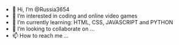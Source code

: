 - 👋 Hi, I’m @Russia3654
- 👀 I’m interested in coding and online video games
- 🌱 I’m currently learning: HTML, CSS, JAVASCRIPT and PYTHON 
- 💞️ I’m looking to collaborate on ...
- 📫 How to reach me ...

<!---
Russia3654/Russia3654 is a ✨ special ✨ repository because its `README.md` (this file) appears on your GitHub profile.
You can click the Preview link to take a look at your changes.
--->
